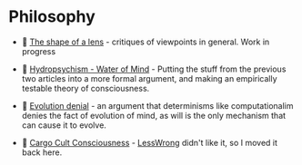# Philosophy

* 📖 [The shape of a lens](lens) - critiques of viewpoints in general. Work in
  progress

* 📄 [Hydropsychism - Water of Mind](hydropsychism) -
  Putting the stuff from the previous two articles into a more formal argument,
  and making an empirically testable theory of consciousness.

* 📃 [Evolution denial](evolution-denial) -
  an argument that determinisms like computationalim denies the fact of
  evolution of mind, as will is the only mechanism that can cause it to evolve.

* 📃 [Cargo Cult Consciousness](cargo-cults) -
  [LessWrong](https://www.lesswrong.com/posts/oFiHwuuS8LAYqRNFh/musings-on-cargo-cult-consciousness)
  didn't like it, so I moved it back here.
